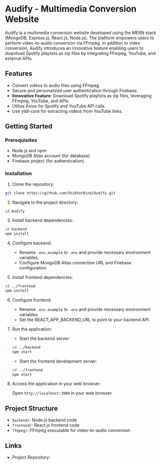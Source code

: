 # Audify - Multimedia Conversion Website

Audify is a multimedia conversion website developed using the MERN stack (MongoDB, Express.js, React.js, Node.js). The platform empowers users to perform video-to-audio conversion via FFmpeg. In addition to video conversion, Audify introduces an innovative feature enabling users to download Spotify playlists as zip files by integrating FFmpeg, YouTube, and external APIs.

## Features

- Convert videos to audio files using FFmpeg.
- Secure and personalized user authentication through Firebase.
- **Innovative Feature**: Download Spotify playlists as zip files, leveraging FFmpeg, YouTube, and APIs.
- Utilize Axios for Spotify and YouTube API calls.
- Use ytdl-core for extracting videos from YouTube links.

## Getting Started

### Prerequisites

- Node.js and npm
- MongoDB Atlas account (for database)
- Firebase project (for authentication)

### Installation

1. Clone the repository:

```sh
git clone https://github.com/ShikharBind/Audify.git
```

2. Navigate to the project directory:

```sh
cd Audify
```

3. Install backend dependencies:

```sh
cd backend
npm install
```

4. Configure backend:

   - Rename `.env.example` to `.env` and provide necessary environment variables.
   - Configure MongoDB Atlas connection URL and Firebase configuration.

5. Install frontend dependencies:

```sh
cd ../frontend
npm install
```

6. Configure frontend:

   - Rename `.env.example` to `.env` and provide necessary environment variables.
   - Set the REACT_APP_BACKEND_URL to point to your backend API.

7. Run the application:

   - Start the backend server:

   ```sh
   cd ../backend
   npm start
   ```

   - Start the frontend development server:

   ```sh
   cd ../frontend
   npm start
   ```

8. Access the application in your web browser:

   Open `http://localhost:3000` in your web browser.

## Project Structure

- `backend/`: Node.js backend code
- `frontend/`: React.js frontend code
- `ffmpeg/`: FFmpeg executable for video-to-audio conversion

## Links

- Project Repository:
